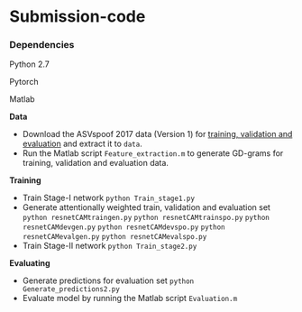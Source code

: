 # Submission-code

### Dependencies
Python 2.7

Pytorch

Matlab



**Data**
  - Download the ASVspoof 2017 data (Version 1) for [training, validation and evaluation](https://datashare.is.ed.ac.uk/handle/10283/2778) and extract it to `data`.
  - Run the Matlab script `Feature_extraction.m` to generate GD-grams for training, validation and evaluation data.


**Training**
  - Train Stage-I network `python Train_stage1.py`
  - Generate attentionally weighted train, validation and evaluation set `python resnetCAMtraingen.py`
  `python resnetCAMtrainspo.py` `python resnetCAMdevgen.py` `python resnetCAMdevspo.py` `python resnetCAMevalgen.py` `python resnetCAMevalspo.py`
  - Train Stage-II network `python Train_stage2.py`





**Evaluating**
- Generate predictions for evaluation set `python Generate_predictions2.py`
- Evaluate model by running the Matlab script `Evaluation.m`

